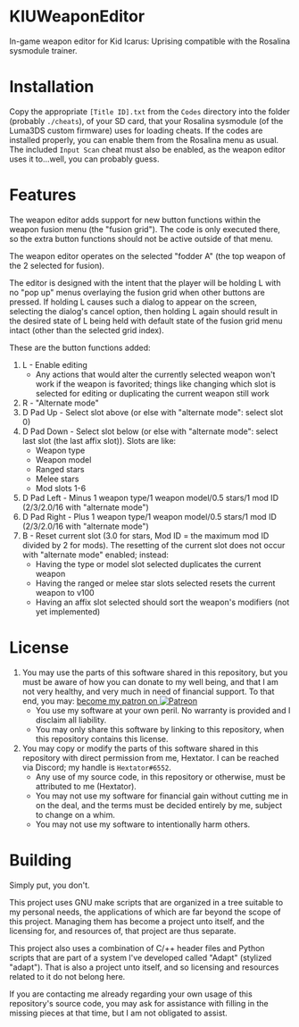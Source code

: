 # KIUWeaponEditor
In-game weapon editor for Kid Icarus: Uprising compatible with the Rosalina sysmodule trainer.

# Installation
Copy the appropriate `[Title ID].txt` from the `Codes` directory into the folder (probably `./cheats`), of your SD card, that your Rosalina sysmodule (of the Luma3DS custom firmware) uses for loading cheats.
If the codes are installed properly, you can enable them from the Rosalina menu as usual. The included `Input Scan` cheat must also be enabled, as the weapon editor uses it to...well, you can probably guess.

# Features
The weapon editor adds support for new button functions within the weapon fusion menu (the "fusion grid"). The code is only executed there, so the extra button functions should not be active outside of that menu.

The weapon editor operates on the selected "fodder A" (the top weapon of the 2 selected for fusion).

The editor is designed with the intent that the player will be holding L with no "pop up" menus overlaying the fusion grid when other buttons are pressed. If holding L causes such a dialog to appear on the screen, selecting the dialog's cancel option, then holding L again should result in the desired state of L being held with default state of the fusion grid menu intact (other than the selected grid index).

These are the button functions added:
1. L - Enable editing
	* Any actions that would alter the currently selected weapon won't work if the weapon is favorited; things like changing which slot is selected for editing or duplicating the current weapon still work
2. R - "Alternate mode"
3. D Pad Up - Select slot above (or else with "alternate mode": select slot 0)
4. D Pad Down - Select slot below (or else with "alternate mode": select last slot (the last affix slot)). Slots are like:
	* Weapon type
	* Weapon model
	* Ranged stars
	* Melee stars
	* Mod slots 1-6
5. D Pad Left - Minus 1 weapon type/1 weapon model/0.5 stars/1 mod ID (2/3/2.0/16 with "alternate mode")
6. D Pad Right - Plus 1 weapon type/1 weapon model/0.5 stars/1 mod ID (2/3/2.0/16 with "alternate mode")
7. B - Reset current slot (3.0 for stars, Mod ID = the maximum mod ID divided by 2 for mods). The resetting of the current slot does not occur with "alternate mode" enabled; instead:
	* Having the type or model slot selected duplicates the current weapon
	* Having the ranged or melee star slots selected resets the current weapon to v100
	* Having an affix slot selected should sort the weapon's modifiers (not yet implemented)

# License
1. You may use the parts of this software shared in this repository, but you must be aware of how you can donate to my well being, and that I am not very healthy, and very much in need of financial support. To that end, you may: [become my patron on ![P](https://i.imgur.com/5URQWRR.png)atreon](https://www.patreon.com/hextator)
	* You use my software at your own peril. No warranty is provided and I disclaim all liability.
	* You may only share this software by linking to this repository, when this repository contains this license.
2. You may copy or modify the parts of this software shared in this repository with direct permission from me, Hextator. I can be reached via Discord; my handle is `Hextator#6552`.
	* Any use of my source code, in this repository or otherwise, must be attributed to me (Hextator).
	* You may not use my software for financial gain without cutting me in on the deal, and the terms must be decided entirely by me, subject to change on a whim.
	* You may not use my software to intentionally harm others.

# Building
Simply put, you don't.

This project uses GNU make scripts that are organized in a tree suitable to my personal needs, the applications of which are far beyond the scope of this project. Managing them has become a project unto itself, and the licensing for, and resources of, that project are thus separate.

This project also uses a combination of C/++ header files and Python scripts that are part of a system I've developed called "Adapt" (stylized "adapt"). That is also a project unto itself, and so licensing and resources related to it do not belong here.

If you are contacting me already regarding your own usage of this repository's source code, you may ask for assistance with filling in the missing pieces at that time, but I am not obligated to assist.

